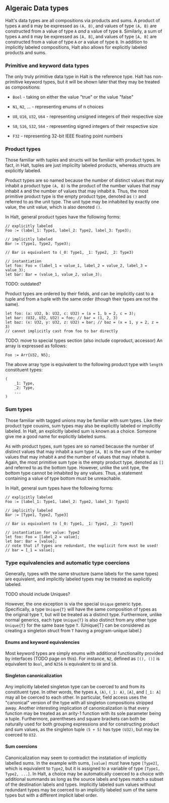 ## Algeraic Data types

Halt's data types are all compositions via products and sums. A product of types
`A` and `B` may be expressed as `(A, B)`, and values of type `(A, B)` are
constructed from a value of type `A` *and* a value of type `B`.  Similarly, a
sum of types `A` and `B` may be expressed as `[A, B]`, and values of type
`[A, B]` are constructed from a value of type `A` *or* a value of type `B`.
In addition to implicitly labeled compositions, Halt also allows for explicitly
labeled products and sums.

### Primitive and keyword data types

The only truly primitive data type in Halt is the reference type. Halt has
non-primitive keyword types, but it will be shown later that they may be treated
as compositions:

- `Bool` - taking on either the value "true" or the value "false"

- `N1`, `N2`, ... - representing enums of n choices

- `U8`, `U16`, `U32`, `U64` - representing unsigned integers of their respective size

- `S8`, `S16`, `S32`, `S64` - representing signed integers of their respective size

- `F32` - representing 32-bit IEEE floating point numbers

### Product types

Those familiar with tuples and structs will be familiar with product types. In
fact, in Halt, tuples are just implicilty labeled products, whereas structs are
explicitly labeled.

Product types are so named because the number of distinct values that may
inhabit a product type `(A, B)` is the product of the number values that may
inhabit `A` and the number of values that may inhabit `B`. Thus, the most
primitive product type is the empty product type, denoted as `()` and referred
to as the unit type. The unit type may be inhabited by exactly one value, the
unit value, which is also denoted `()`.

In Halt, general product types have the following forms:

```
// explicitly labeled
Foo := (label_1: Type1, label_2: Type2, label_3: Type3);

// implicitly labeled
Bar := (Type1, Type2, Type3);

// Bar is equivalent to (_0: Type1, _1: Type2, _2: Type3)

// instantiation
let foo: Foo = (label_1 = value_1, label_2 = value_2, label_3 = value_3);
let bar: Bar = (value_1, value_2, value_3);
```

TODO: outdated?

Product types are ordered by their fields, and can be implicitly cast to a tuple
and from a tuple with the same order (though their types are not the same).

```
let foo: (a: U32, b: U32, c: U32) = (a = 1, b = 2, c = 3);
let bar: (U32, U32, U32) = foo; // bar = (1, 2, 3)
let baz: (x: U32, y: U32, z: U32) = bar; // baz = (x = 1, y = 2, z = 3)
// cannot implicitly cast from foo to bar directly
```

TODO: move to special types section (also include coproduct, accessor)
An array is expressed as follows:

```
Foo := Arr{U32, N5};
```

The above array type is equivalent to the following product type with `length`
constituent types:

```
(
    _1: Type,
    _2: Type,
    ...
)
```

### Sum types

Those familiar with tagged unions may be familiar with sum types. Like their
product type cousins, sum types may also be explicitly labeled or implicitly
labeled. In Halt, an explicitly labeled sum is known as a choice. Someone give
me a good name for explicitly labeled sums.

As with product types, sum types are so named because the number of distinct
values that may inhabit a sum type `[A, B]` is the sum of the number values that
may inhabit `A` and the number of values that may inhabit `B`. Again, the most
primitive sum type is the empty product type, denoted as `[]` and referred to as
the bottom type. However, unlike the unit type, the bottom type cannot be
inhabited by any values. Thus, a statement containing a value of type bottom
must be unreachable.

In Halt, general sum types have the following forms:

```
// explicitly labeled
Foo := [label_1: Type1, label_2: Type2, label_3: Type3]

// implicitly labeled
Bar := [Type1, Type2, Type3]

// Bar is equivalent to [_0: Type1, _1: Type2, _2: Type3]

// instantiation for value: Type2
let foo: Foo = [label_2 = value];
let bar: Bar = [value];
// note that if types are redundant, the explicit form must be used!
// bar = [_1 = value];
```

### Type equivalencies and automatic type coercions

Generally, types with the same structure (same labels for the same types) are
equivalent, and implicitly labeled types may be treated as explicitly labeled.

TODO should include Uniques?

However, the one exception is via the special `Unique` generic type.
Specifically, a type `Unique{T}` will have the same composition of types as the
original type `T`, but will be treated as a distinct type. Furthermore, unlike
normal generics, each type `Unique{T}` is also distinct from any other type
`Unique{T}` for the same base type `T`. (Unique{T} can be considered as creating
a singleton struct from `T` having a program-unique label.)

#### Enums and keyword equivalencies

Most keyword types are simply enums with additional functionality provided by
interfaces (TODO page on this). For instance, `N2`, defined as `[(), ()]` is
equivalent to `Bool`, and `N256` is equivalent to `U8` and `S8`.

#### Singleton canonicalization

Any implicitly labeled singleton type can be coerced to and from its constituent
type. In other words, the types `A`, `(A)`, `(_1: A)`, `[A]`, and `[_1: A]` may
all be coerced to each other. In particular, field access uses the "canonical"
version of the type with all singleton compositions stripped away. Another
interesting implication of canonicalization is that every function may be
treated as an arity-1 function with its sole parameter being a tuple.
Furthermore, parentheses and square brackets can both be naturally used for both
grouping expressions and for constructing product and sum values, as the
singleton tuple `(5 + 5)` has type `(U32)`, but may be coerced to `U32`.

#### Sum coercions

Canonicalization may seem to contradict the instatiation of implicitly labelled
sums. In the example with sums, `[value]` must have type `[Type2]`, which is
equivalent to `Type2`, but it is assigned to a variable of type
`[Type1, Type2, ...]`. In Halt, a choice may be automatically coerced to a
choice with additional summands as long as the source labels and types match a
subset of the destination labels and types. Implicitly labeled sum values
without redundant types may be coerced to an implicitly labeled sum of the same
types but with a different implicit label order.

